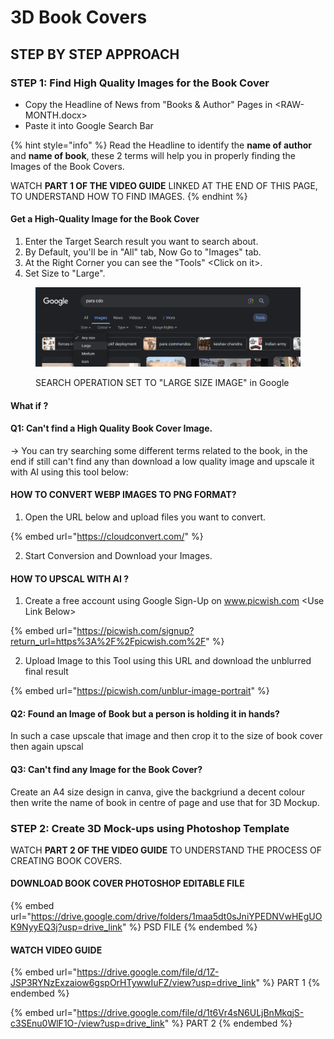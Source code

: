 # 3D Book Covers

## STEP BY STEP APPROACH

### STEP 1: Find High Quality Images for the Book Cover

* Copy the Headline of News from "Books & Author" Pages in \<RAW-MONTH.docx>
* Paste it into Google Search Bar

{% hint style="info" %}
Read the Headline to identify the **name of author** and **name of book**, these 2 terms will help you in properly finding the Images of the Book Covers.

WATCH **PART 1 OF THE VIDEO GUIDE** LINKED AT THE END OF THIS PAGE, TO UNDERSTAND HOW TO FIND IMAGES.
{% endhint %}

#### Get a High-Quality Image for the Book Cover

1. Enter the Target Search result you want to search about.
2. By Default, you'll be in "All" tab, Now Go to "Images" tab.
3. At the Right Corner you can see the "Tools" \<Click on it>.
4. Set Size to "Large".

<figure><img src="../../.gitbook/assets/hd-download.png" alt=""><figcaption><p>SEARCH OPERATION SET TO "LARGE SIZE IMAGE" in Google</p></figcaption></figure>

#### What if ?

#### Q1: Can't find a High Quality Book Cover Image.

-> You can try searching some different terms related to the book, in the end if still can't find any than download a low quality image and upscale it with AI using this tool below:

#### HOW TO CONVERT WEBP IMAGES TO PNG FORMAT?

1. Open the URL below and upload files you want to convert.

{% embed url="https://cloudconvert.com/" %}

2. Start Conversion and Download your Images.

#### HOW TO UPSCAL WITH AI ?

1. Create a free account using Google Sign-Up on www.picwish.com \<Use Link Below>

{% embed url="https://picwish.com/signup?return_url=https%3A%2F%2Fpicwish.com%2F" %}

2. Upload Image to this Tool using this URL and download the unblurred final result

{% embed url="https://picwish.com/unblur-image-portrait" %}

#### Q2: Found an Image of Book but a person is holding it in hands?

In such a case upscale that image and then crop it to the size of book cover then again upscal

#### Q3: Can't find any Image for the Book Cover?

Create an A4 size design in canva, give the backgriund a decent colour then write the name of book in centre of page and use that for 3D Mockup.

### STEP 2: Create 3D Mock-ups using Photoshop Template&#x20;

WATCH **PART 2 OF THE VIDEO GUIDE** TO UNDERSTAND THE PROCESS OF CREATING BOOK COVERS.

#### DOWNLOAD BOOK COVER PHOTOSHOP EDITABLE FILE

{% embed url="https://drive.google.com/drive/folders/1maa5dt0sJniYPEDNVwHEgUOK9NyyEQ3j?usp=drive_link" %}
PSD FILE
{% endembed %}

#### WATCH VIDEO GUIDE

{% embed url="https://drive.google.com/file/d/1Z-JSP3RYNzExzaiow6gspOrHTywwIuFZ/view?usp=drive_link" %}
PART 1
{% endembed %}

{% embed url="https://drive.google.com/file/d/1t6Vr4sN6ULjBnMkqjS-c3SEnu0WlF1O-/view?usp=drive_link" %}
PART 2
{% endembed %}
